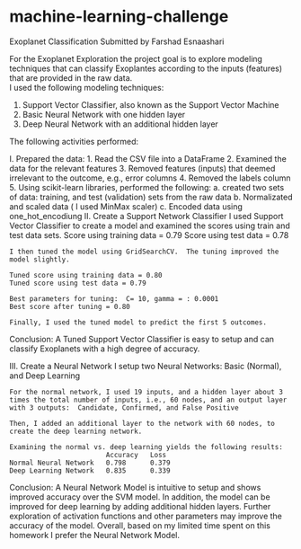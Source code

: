 # machine-learning-challenge
Exoplanet Classification
Submitted by Farshad Esnaashari

For the Exoplanet Exploration the project goal is to explore modeling techniques that can classify Exoplantes according to the inputs (features) that are provided in the raw data.  
I used the following modeling techniques:

1. Support Vector Classifier, also known as the Support Vector Machine
2. Basic Neural Network with one hidden layer
3. Deep Neural Network with an additional hidden layer

The following activities performed:

I. Prepared the data:
    1. Read the CSV file into a DataFrame
    2. Examined the data for the relevant features 
    3. Removed features (inputs) that deemed irrelevant to the outcome, e.g., error columns
    4. Removed the labels column
    5. Using scikit-learn libraries, performed the following:
        a. created two sets of data: training, and test (validation) sets from the raw data
        b. Normalizated and scaled data ( I used MinMax scaler)
        c. Encoded data using one_hot_encodiung
II. Create a Support Network Classifier
    I used Support Vector Classifier to create a model and examined the scores using train and test data sets. 
    Score using training data = 0.79
    Score using test data = 0.78

    I then tuned the model using GridSearchCV.  The tuning improved the model slightly.   
    
    Tuned score using training data = 0.80
    Tuned score using test data = 0.79

    Best parameters for tuning:  C= 10, gamma = : 0.0001
    Best score after tuning = 0.80

    Finally, I used the tuned model to predict the first 5 outcomes.   
Conclusion:  A Tuned Support Vector Classifier is easy to setup and can classify Exoplanets with a high degree of accuracy.

III. Create a Neural Network
    I setup two Neural Networks:  Basic (Normal), and Deep Learning

    For the normal network, I used 19 inputs, and a hidden layer about 3 times the total number of inputs, i.e., 60 nodes, and an output layer with 3 outputs:  Candidate, Confirmed, and False Positive

    Then, I added an additional layer to the network with 60 nodes, to create the deep learning network.

    Examining the normal vs. deep learning yields the following results:
                            Accuracy   Loss
    Normal Neural Network   0.798      0.379
    Deep Learning Network   0.835      0.339

Conclusion:   A Neural Network Model is intuitive to setup and shows improved accuracy over the SVM model. In addition, the model can be improved for deep learning by adding additional hidden layers.  Further exploration of activation functions and other parameters may improve the accuracy of the model.   Overall, based on my limited time spent on this homework I prefer the Neural Network Model.







    






    


